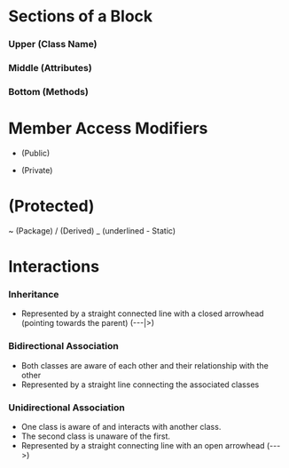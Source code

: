 # Sections of a Block

### Upper (Class Name)

### Middle (Attributes)

### Bottom (Methods)

# Member Access Modifiers

+ (Public)
- (Private)
# (Protected)
~ (Package)
/ (Derived)
_ (underlined - Static)

# Interactions

### Inheritance
- Represented by a straight connected line with a closed arrowhead (pointing towards the parent) (---|>)

### Bidirectional Association
- Both classes are aware of each other and their relationship with the other
- Represented by a straight line connecting the associated classes

### Unidirectional Association
- One class is aware of and interacts with another class.
- The second class is unaware of the first.
- Represented by a straight connecting line with an open arrowhead (--->)